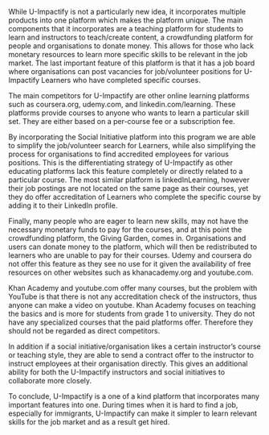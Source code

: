 While U-Impactify is not a particularly new idea, it incorporates multiple products into one platform which makes the platform unique. The main components that it incorporates are a teaching platform for students to learn and instructors to teach/create content, a crowdfunding platform for people and organisations to donate money. This allows for those who lack monetary resources to learn more specific skills to be relevant in the job market. The last important feature of this platform is that it has a job board where organisations can post vacancies for job/volunteer positions for U-Impactify Learners who have completed specific courses.

The main competitors for U-Impactify are other online learning platforms such as coursera.org, udemy.com, and linkedin.com/learning. These platforms provide courses to anyone who wants to learn a particular skill set. They are either based on a per-course fee or a subscription fee. 

By incorporating the Social Initiative platform into this program we are able to simplify the job/volunteer search for Learners, while also simplifying the process for organisations to find accredited employees for various positions. This is the differentiating strategy of U-Impactify as other educating platforms lack this feature completely or directly related to a particular course. The most similar platform is linkedInLearning, however their job postings are not located on the same page as their courses, yet they do offer accreditation of Learners who complete the specific course by adding it to their LinkedIn profile. 

Finally, many people who are eager to learn new skills, may not have the necessary monetary funds to pay for the courses, and at this point the crowdfunding platform, the Giving Garden, comes in. Organisations and users can donate money to the platform, which will then be redistributed to learners who are unable to pay for their courses. Udemy and coursera do not offer this feature as they see no use for it given the availability of free resources on other websites such as khanacademy.org and youtube.com.

Khan Academy and youtube.com offer many courses, but the problem with YouTube is that there is not any accreditation check of the instructors, thus anyone can make a video on youtube. Khan Academy focuses on teaching the  basics and is more for students from grade 1 to university. They do not have any specialized courses that the paid platforms offer. Therefore they should not be regarded as direct competitors.

In addition if a social initiative/organisation likes a certain instructor’s course or teaching style, they are able to send a contract offer to the instructor to instruct employees at their organisation directly. This gives an additional ability for both the U-Impactify instructors and social initiatives to collaborate more closely. 

To conclude, U-Impactify is a one of a kind platform that incorporates many important features into one. During times when it is hard to find a job, especially for immigrants, U-Impactify can make it simpler to learn relevant skills for the job market and as a result get hired.